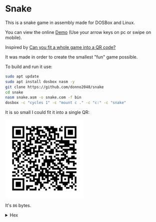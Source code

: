 # Snake

This is a snake game in assembly made for DOSBox and Linux.

You can view the online [Demo](https://donno2048.github.io/snake/) (Use your arrow keys on pc or swipe on mobile).

Inspired by [Can you fit a whole game into a QR code?](https://youtu.be/ExwqNreocpg)

It was made in order to create the smallest "fun" game possible.

To build and run it use:

```sh
sudo apt update
sudo apt install dosbox nasm -y
git clone https://github.com/donno2048/snake
cd snake
nasm snake.asm -o snake.com -f bin
dosbox -c "cycles 1" -c "mount c ." -c "c:" -c "snake"
```

It is so small I could fit it into a single QR:

<img src="./snake.png" width="250"/>

It's `86` bytes.

<details>
  <summary>Hex</summary>
  <br/>
    
```
6800b81fb9a00fb80300cd10bfd0078d76fcf7f521c
a89d3382f74f6880fe460bb0400a801750288cba814
7402f7db29df39cf77d2d1fb8d4102f6f184e474c73
82d74c3897e004545380d882d74c326ad938827ebc8
```
</details>


